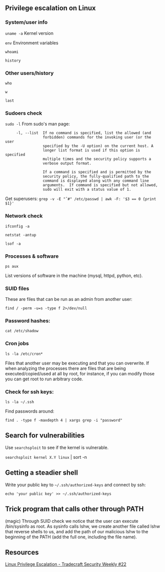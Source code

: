 ## Privilege escalation on Linux
### System/user info
`uname -a` Kernel version

`env` Environment variables

`whoami`

`history`

### Other users/history
`who`

`w`

`last`

### Sudoers check
`sudo -l` From sudo's man page:
```
     -l, --list  If no command is specified, list the allowed (and
                 forbidden) commands for the invoking user (or the user
                 specified by the -U option) on the current host. A
                 longer list format is used if this option is specified
                 multiple times and the security policy supports a
                 verbose output format.

                 If a command is specified and is permitted by the
                 security policy, the fully-qualified path to the
                 command is displayed along with any command line
                 arguments.  If command is specified but not allowed,
                 sudo will exit with a status value of 1.
```

Get superusers:
 `grep -v -E "ˆ#" /etc/passwd | awk -F: '$3 == 0 {print $1}'`
 
 ### Network check
 `ifconfig -a`

 `netstat -antup`
 
`lsof -a`

### Processes & software
`ps aux`

List versions of software in the machine (mysql, httpd, python, etc).

### SUID files
These are files that can be run as an admin from another user:

`find / -perm -u=s -type f 2>/dev/null`

### Password hashes:

`cat /etc/shadow`

### Cron jobs

`ls -la /etc/cron*`

Files that another user may be executing and that you can overwrite. If when analyzing the processes there are files that are being executed/copied/used at all by root, for instance, if you can modify those you can get root to run arbitrary code.

### Check for ssh keys:

`ls -la ~/.ssh`

Find passwords around:

`find . -type f -maxdepth 4 | xargs grep -i "password"`

## Search for vulnerabilities
Use `searchsploit` to see if the kernel is vulnerable.

`searchsploit kernel X.Y linux` | sort -n

## Getting a steadier shell
Write your public key to `~/.ssh/authorized-keys` and connect by ssh:

`echo 'your public key' >> ~/.ssh/authorized-keys`

## Trick program that calls other through PATH
(magic) Through SUID check we notice that the user can execute /bin/sysinfo as root. As sysinfo calls lshw, we create another file called lshw that reverse shells to us, and add the path of our malicious lshw to the beginning of the PATH (add the full one, including the file name).

## Resources
[Linux Privilege Escalation - Tradecraft Security Weekly #22](https://www.youtube.com/watch?v=oYHAi0cgur4)
